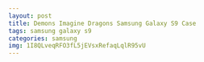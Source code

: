 ```yaml
---
layout: post
title: Demons Imagine Dragons Samsung Galaxy S9 Case
tags: samsung galaxy s9
categories: samsung
img: 1I8QLveqRFO3fL5jEVsxRefaqLqlR95vU
---
```

